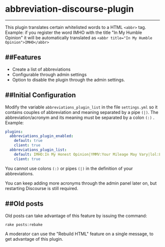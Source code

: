 # abbreviation-discourse-plugin
----------

This plugin translates certain whitelisted words to a HTML `<abbr>` tag. Example: if you register the word IMHO with the title "In My Humble Opinion" it will be automatically translated as `<abbr title="In My Humble Opinion">IMHO</abbr>`

##Features
----------

* Create a list of abbreviations
* Configurable through admin settings
* Option to disable the plugin through the admin settings.

##Initial Configuration
----------

Modify the variable `abbreviations_plugin_list` in the file `settings.yml` so it contains couples of abbreviation and meaning separated by a pipe `(|)`. The abbreviation/acronym and its meaning must be separated by a colon `(:)` .
 Example:

```yaml
plugins:
  abbreviations_plugin_enabled:
    default: true
    client: true
  abbreviations_plugin_list:
    default: IMHO:In My Honest Opinion|YMMV:Your Mileage May Vary|lol:Laughing Out Loud
    client: true
```
You cannot use colons  `(:)` or pipes `(|)` in the definition of your abbreviations.

You can keep adding more acronyms through the admin panel later on, but restarting Discourse is still required.

##Old posts
----------
Old posts can take advantage of this feature by issuing the command:
```
rake posts:rebake
```
A moderator can use the "Rebuild HTML" feature on a single message, to get advantage of this plugin.

